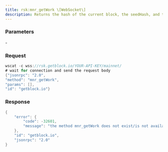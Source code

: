 ```yaml
---
title: rsk:mnr_getWork \[WebSocket\]
description: Returns the hash of the current block, the seedHash, and the boundarycondition to be met (“target”).
---
```


### Parameters


\-

### Request

``` java
wscat -c wss://rsk.getblock.io/YOUR-API-KEY/mainnet/ 
# wait for connection and send the request body 
{"jsonrpc": "2.0",
"method": "mnr_getWork",
"params": [],
"id": "getblock.io"}
```

###  Response

``` java
{
    "error": {
        "code": -32601,
        "message": "the method mnr_getWork does not exist/is not available"
    },
    "id": "getblock.io",
    "jsonrpc": "2.0"
}
```

